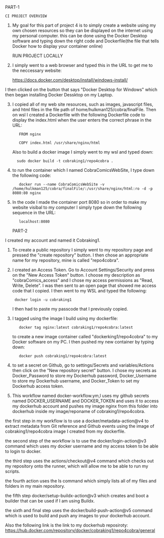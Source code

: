    PART-1
    
    CI PROJECT OVERVIEW

1. My goal for this part of project 4 is to simply create a website using my own chosen resources
so they can be displayed on the internet using my personal computer. this can be done using the Docker Desktop software and typing down the right 
code and Dockerfile(the file that tells Docker how to display your container online)
 
    RUN PROJECT LOCALLY

2. I simply went to a web browser and typed this in the URL to get me to the neccessary website:

    https://docs.docker.com/desktop/install/windows-install/

I then clicked on the button that says "Docker Desktop for Windows" 
which then began installing Docker Dessktop on my Laptop.

3. I copied all of my web site resources, such as images, javascript files, 
and html files in the file path of home/hulkman125/cobra/finalFile. Then on wsl I created a Dockerfile
with the following Dockerfile code to display the index.html when the user enters 
the correct phrase in the URL: 

          FROM nginx
      
          COPY index.html /usr/share/nginx/html

   Also to build a docker image I simply went to my wsl and typed down:
   
         sudo docker build -t cobraking1/repo4cobra .

5. to run the container which I named CobraComicsWebSite, I type down the following code:

          docker run --name CobraComicsWebSite -v /home/hulkman125/cobra/finalFile/:/usr/share/nginx/html:ro -d -p 8080:80 nginx

6. In the code I made the container port 8080 so in order to make my website visibal to my computer I 
simply type down the following sequence in the URL:

          localhost:8080



    PART-2

I created my account and named it Cobraking1.

1. To create a public repository I simply went to my repository page and pressed the "create repository" button. 
I then chose an appropriate name for my repository, mine is called "repo4cobra".

2. I created an Access Token. Go to Account Settings/Security and press on the "New Access Token" button.
    I choose my description as "cobraComics_access" and I chose my access permissions as "Read, Write, Delete". I was then sent to an open page that showed me access code that I copied. I then went to my WSL and typed the following:

        docker login -u cobraking1

    I then had to paste my passcode that I previously copied.



3. I tagged using the image I build using my dockerfile:

          docker tag nginx:latest cobraking1/repo4cobra:latest

   to create a new image container called "dockerking1/repo4cobra" to my Docker software on my PC.
   I then pushed my new container by typing down:
   
          docker push cobraking1/repo4cobra:latest

5. to set a secret on Github, go to settings/Secrets and variables/Actions then click on the "New repository secret" button.  I chose my secrets as Docker_Password to store my Dockerhub password, Docker_Username to store my Dockerhub username, and Docker_Token to set my Dockerhub access token.

6. This workflow named docker-workflow.ym,l uses my github secrets named DOCKER_USERNAME and DOCKER_TOKEN and uses it to access my dockerhub account and pushes my image nginx from this folder into dockerhub inside my image/reponame of cobraking1/repo4cobra.
   
the first step in my workflow is to use a docker/metadata-action@v4 to extract metadata from Git reference and Github events using the image of cobraking1/repo4cobra image I created from my dockerfile.

the second step of the workflow is to use the docker/login-action@v3 command which uses my docker username and my access token to be able to login to docker.

the third step uses the actions/checkout@v4 command which checks out my repository onto the runner, which will allow me to be able to run my scripts.

the fourth action uses the ls command which simply lists all of my files and folders in my main repository.

the fifth step docker/setup-buildx-action@v3 which creates and boot a builder that can be used if I am using Buildx. 

the sixth and final step uses the docker/build-push-action@v5 command which is used to build and push any images to your dockerhub account.


Also the following link is the link to my dockerhub reposiroty:
   https://hub.docker.com/repository/docker/cobraking1/repo4cobra/general
